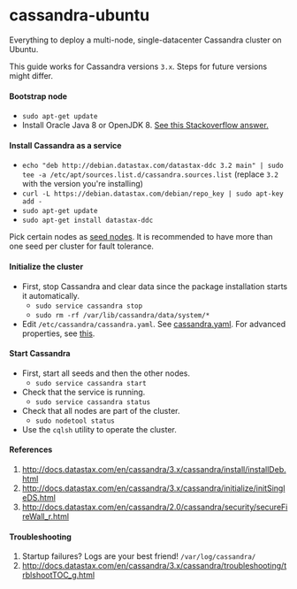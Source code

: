 # cassandra-ubuntu

Everything to deploy a multi-node, single-datacenter Cassandra cluster on Ubuntu.

This guide works for Cassandra versions `3.x`. Steps for future versions might differ.

#### Bootstrap node

* `sudo apt-get update`
* Install Oracle Java 8 or OpenJDK 8. [See this Stackoverflow answer.](http://stackoverflow.com/a/33932047)

#### Install Cassandra as a service

* `echo "deb http://debian.datastax.com/datastax-ddc 3.2 main" | sudo tee -a /etc/apt/sources.list.d/cassandra.sources.list` 
   (replace `3.2` with the version you're installing)
* `curl -L https://debian.datastax.com/debian/repo_key | sudo apt-key add -`
* `sudo apt-get update`
* `sudo apt-get install datastax-ddc`

Pick certain nodes as [seed nodes](http://wiki.apache.org/cassandra/FAQ#seed). It is recommended to have more than one seed per cluster for fault tolerance.

#### Initialize the cluster

* First, stop Cassandra and clear data since the package installation starts it automatically.
  * `sudo service cassandra stop`
  * `sudo rm -rf /var/lib/cassandra/data/system/*`
* Edit `/etc/cassandra/cassandra.yaml`. See [cassandra.yaml](https://github.com/ProfessorBrunner/iot-traffic/blob/master/Infrastructure/cassandra.yaml). For advanced properties, see [this](http://docs.datastax.com/en/cassandra/3.x/cassandra/initialize/initSingleDS.html).

#### Start Cassandra

* First, start all seeds and then the other nodes.
  * `sudo service cassandra start`
* Check that the service is running.
  * `sudo service cassandra status`
* Check that all nodes are part of the cluster.
  * `sudo nodetool status`
* Use the `cqlsh` utility to operate the cluster.

#### References

1. http://docs.datastax.com/en/cassandra/3.x/cassandra/install/installDeb.html
2. http://docs.datastax.com/en/cassandra/3.x/cassandra/initialize/initSingleDS.html
3. http://docs.datastax.com/en/cassandra/2.0/cassandra/security/secureFireWall_r.html

#### Troubleshooting

1. Startup failures? Logs are your best friend! `/var/log/cassandra/`
2. http://docs.datastax.com/en/cassandra/3.x/cassandra/troubleshooting/trblshootTOC_g.html
